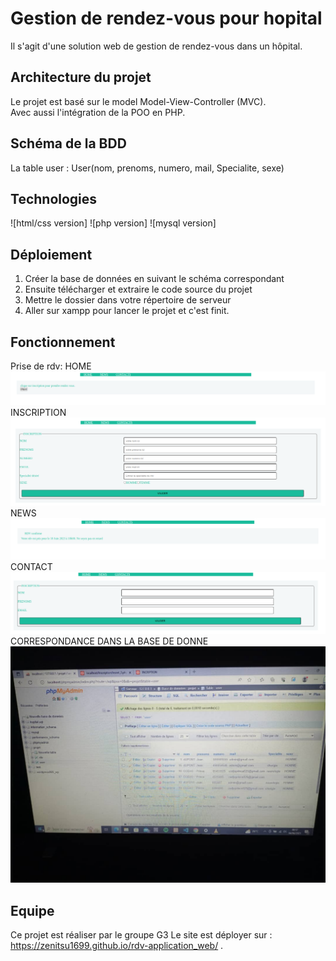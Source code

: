 # Gestion de rendez-vous pour hopital

Il s'agit d'une solution web de gestion de rendez-vous dans un hôpital.


## Architecture du projet

Le projet est basé sur le model Model-View-Controller (MVC).  
Avec aussi l'intégration de la POO en PHP.


## Schéma de la BDD
La table user :
User(nom, prenoms, numero, mail, Specialite, sexe)

## Technologies

![html/css version]
![php version]
![mysql version]


## Déploiement

1. Créer la base de données en suivant le schéma correspondant
2. Ensuite télécharger et extraire le code source du projet
3. Mettre le dossier dans votre répertoire de serveur
4. Aller sur xampp pour lancer le projet et c'est finit.

## Fonctionnement
Prise de rdv:
HOME
<img src="Screenshot at 2023-06-04 07-41-36.png" alt="">
INSCRIPTION
<img src="Screenshot at 2023-06-04 07-41-55.png" alt="">
NEWS
<img src="Screenshot at 2023-06-04 07-42-13.png" alt="">
CONTACT
<img src="Screenshot at 2023-06-04 07-42-39.png" alt="">
CORRESPONDANCE DANS LA BASE DE DONNE
<img src="WhatsApp Image 2023-06-04 at 7.57.33 AM.jpeg" alt="">


## Equipe
Ce projet est réaliser par le groupe G3
Le site est déployer sur : https://zenitsu1699.github.io/rdv-application_web/ .
